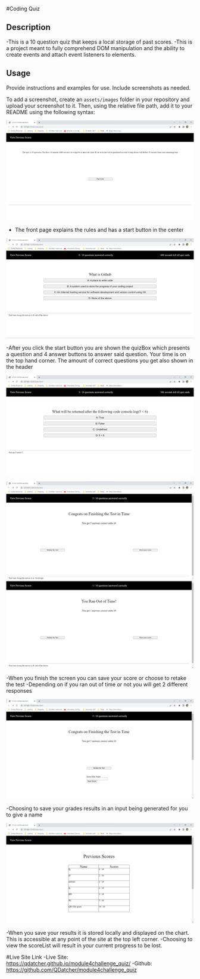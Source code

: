 #Coding Quiz

## Description

-This is a 10 question quiz that keeps a local storage of past scores. 
-This is a project meant to fully comprehend DOM manipulation and the ability to create events and attach event listeners to elements.


## Usage

Provide instructions and examples for use. Include screenshots as needed.

To add a screenshot, create an `assets/images` folder in your repository and upload your screenshot to it. Then, using the relative file path, add it to your README using the following syntax:

![shows the main page of quiz](./assets/pics/start.png)

- The front page explains the rules and has a start button in the center

![shows the quizbox which has questions and buttons to choose answers](./assets/pics/full-quizbox.png)

-After you click the start button you are shown the quizBox which presents a question and 4 answer buttons to answer said question. Your time is on the top hand corner. The amount of correct questions you get also shown in the header

![shows the quizbox updating the score as you continue the quiz](./assets/pics/full-quizbox-3.png)

![end screen when you finish on time](./assets/pics/end.png)
![end screen when you run out of time](./assets/pics/timeout.png)

-When you finish the screen you can save your score or choose to retake the test
-Depending on if you ran out of time or not you will get 2 different responses

![Shows the input where you store your score results](./assets/pics/savescore.png)

-Choosing to save your grades results in an input being generated for you to give a name

![Shows a table of names and scores or previous testers](./assets/pics/scoreList.png)

-When you save your results it is stored locally and displayed on the chart. This is accessible at any point of the site at the top left corner. 
-Choosing to view the scoreList will result in your current progress to be lost.

#Live Site Link
-Live Site: https://qdatcher.github.io/module4challenge_quiz/
-Github: https://github.com/QDatcher/module4challenge_quiz